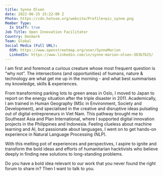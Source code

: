 ```yaml
---
title: Synne Olsen
date: 2022-06-25 15:22:00 Z
Photo: https://cdn.hotosm.org/website/Profile+pic_synne.png
Member Type:
  Is Staff: true
Job Title: Open Innovation Facilitator
Country: Denmark
Team: Global
Social Media (Full URL):
  OSM: https://www.openstreetmap.org/user/SynneMarion
  LinkedIn: https://www.linkedin.com/in/synne-marion-olsen-303b7b25/
---
```


I am first and foremost a curious creature whose most frequent question is “why not”. The intersections (and opportunities) of humans, nature & technology are what get me up in the morning - and what best summarises my knowledge, skills & experiences.

From transforming parking lots to green areas in Oslo, I moved to Japan to report on the energy situation after the triple disaster in 2011. Academically, I am trained in Human Geography (MSc in Environment, Society and Development), and specialised in the creative and disruptive ideas pulsating out of digital entrepreneurs in Viet Nam. This pathway brought me to Southeast Asia and Plan International, where I supported digital innovation projects in the Philippines and Indonesia. Feeling clueless about machine learning and AI, but passionate about languages, I went on to get hands-on experience in Natural Language Processing (NLP).

With this melting pot of experiences and perspectives, I aspire to ignite and transform the bold ideas and efforts of humanitarian hacktivists who believe deeply in finding new solutions to long-standing problems.

Do you have a bold idea relevant to our work that you never found the right forum to share in? Then I want to talk to you.
